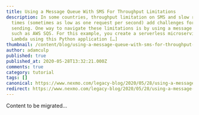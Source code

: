 ```yaml
---
title: Using a Message Queue With SMS For Throughput Limitations
description: In some countries, throughput limitation on SMS and slow request
  times (sometimes as low as one request per second) add challenges for bulk
  sending. One way to navigate these limitations is by using a message queue,
  such as AWS SQS. For this example, you create a serverless microservice on AWS
  Lambda using this Python application […]
thumbnail: /content/blog/using-a-message-queue-with-sms-for-throughput-limitations/Blog_Send-Outgoing-SMS_1200x600.png
author: adamculp
published: true
published_at: 2020-05-28T13:32:21.000Z
comments: true
category: tutorial
tags: []
canonical: https://www.nexmo.com/legacy-blog/2020/05/28/using-a-message-queue-with-sms-for-throughput-limitations
redirect: https://www.nexmo.com/legacy-blog/2020/05/28/using-a-message-queue-with-sms-for-throughput-limitations
---
```


Content to be migrated...
